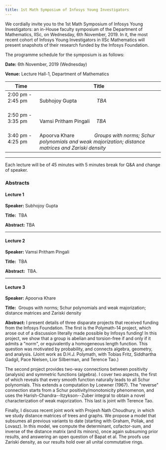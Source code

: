 ```yaml
---
title: 1st Math Symposium of Infosys Young Investigators
---
```

We cordially invite you to the 1st Math Symposium of Infosys
Young Investigators: an in-House faculty symposium of the
Department of Mathematics, IISc, on Wednesday, 6th November,
2019. In it, the most recent cohort of Infosys Young Investigators
in IISc Mathematics will present snapshots of their research 
funded by the Infosys Foundation.


The programme schedule for the symposium is as follows:

__Date:__     6th November, 2019 (Wednesday)

__Venue:__  Lecture Hall-1, Department of Mathematics




Time   |  Title
--- | ---
2:00 pm - 2:45 pm  &nbsp; &nbsp; &nbsp; &nbsp;  |     Subhojoy Gupta &nbsp; &nbsp; &nbsp; &nbsp; &nbsp; &nbsp; &nbsp;  _TBA_
2:50 pm - 3:35 pm  &nbsp; &nbsp; &nbsp; &nbsp;  |     Vamsi Pritham Pingali   &nbsp; &nbsp; _TBA_
3:40 pm - 4:25 pm  &nbsp; &nbsp; &nbsp; &nbsp;  |     Apoorva Khare  &nbsp; &nbsp; &nbsp; &nbsp; &nbsp; &nbsp; &nbsp; _Groups with norms; Schur polynomials and weak majorization; distance matrices and Zariski density_


---

Each lecture will be of 45 minutes with 5 minutes break for Q&A and change of speaker.

### Abstracts

#### Lecture 1 ​

__Speaker:__ Subhojoy Gupta

__Title:__ ​ TBA

__Abstract:__ TBA

---

#### Lecture 2​

__Speaker:__ Vamsi Pritham Pingali

__Title:__ ​ TBA

__Abstract:__ ​ TBA.

---

#### Lecture 3​

__Speaker:__ Apoorva Khare

__Title:__ ​ Groups with norms; Schur polynomials and weak majorization; distance matrices and Zariski density

__Abstract:__ I present details of three disparate projects that received
funding from the Infosys Foundation. The first is the Polymath-14 project,
which arose out of a discussion literally made possible by Infosys funding!
In this project, we show that a group is abelian and torsion-free if and
only if it admits a "norm", or equivalently a homogeneous length function.
This question was motivated by probability, and connects algebra, geometry,
and analysis. (Joint work as D.H.J. Polymath, with Tobias Fritz, Siddhartha
Gadgil, Pace Nielsen, Lior Silberman, and Terence Tao.)

The second project provides two-way connections between positivity (analysis)
and symmetric functions (algebra). I cover two aspects, the first of which
reveals that every smooth function naturally leads to all Schur polynomials.
This extends a computation by Loewner (1967). The "reverse" connection starts
from a Schur positivity/monotonicity phenomenon, and uses the
Harish-Chandra--Itzykson--Zuber integral to obtain a novel characterization
of weak majorization. This last is joint with Terence Tao.

Finally, I discuss recent joint work with Projesh Nath Choudhury, in which
we study distance matrices of trees and graphs. We propose a model that
subsumes all previous variants to date (starting with Graham, Pollak, and
Lovasz). In this model, we compute the determinant, cofactor-sum, and
inverse of the distance matrix (and its minors), once again subsuming prior
results, and answering an open question of Bapat et al. The proofs use
Zariski density, as our results hold over all unital commutative rings.

